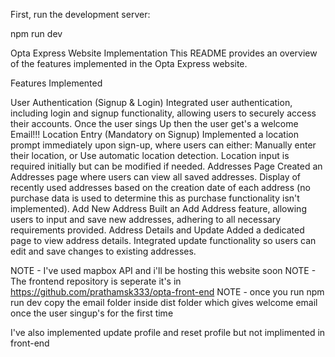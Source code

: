 First, run the development server:

npm run dev

Opta Express Website Implementation This README provides an overview of the features implemented in the Opta Express website.

Features Implemented

User Authentication (Signup & Login) Integrated user authentication, including login and signup functionality, allowing users to securely access their accounts.
Once the user sings Up then the user get's a welcome Email!!!
Location Entry (Mandatory on Signup) Implemented a location prompt immediately upon sign-up, where users can either: Manually enter their location, or Use automatic location detection. Location input is required initially but can be modified if needed.
Addresses Page Created an Addresses page where users can view all saved addresses. Display of recently used addresses based on the creation date of each address (no purchase data is used to determine this as purchase functionality isn't implemented).
Add New Address Built an Add Address feature, allowing users to input and save new addresses, adhering to all necessary requirements provided.
Address Details and Update Added a dedicated page to view address details. Integrated update functionality so users can edit and save changes to existing addresses.

NOTE - I've used mapbox API and i'll be hosting this website soon 
NOTE - The frontend repository is seperate it's in https://github.com/prathamsk333/opta-front-end
NOTE - once you run npm run dev copy the email folder inside dist folder which gives welcome email once the user singup's for the first time

I've also implemented update profile and reset profile but not implimented in front-end
